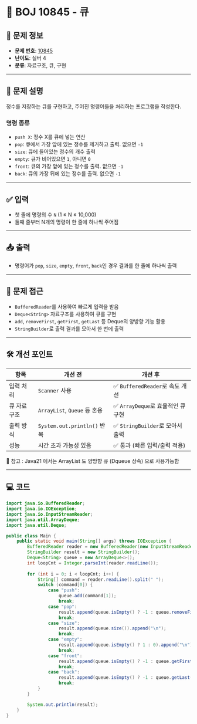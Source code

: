 # 🧮 BOJ 10845 - 큐

## 📌 문제 정보

- **문제 번호**: [10845](https://www.acmicpc.net/problem/10845)
- **난이도**: 실버 4
- **분류**: 자료구조, 큐, 구현

---

## 📄 문제 설명

정수를 저장하는 큐를 구현하고, 주어진 명령어들을 처리하는 프로그램을 작성한다.

### 명령 종류

- `push X`: 정수 X를 큐에 넣는 연산
- `pop`: 큐에서 가장 앞에 있는 정수를 제거하고 출력. 없으면 `-1`
- `size`: 큐에 들어있는 정수의 개수 출력
- `empty`: 큐가 비어있으면 `1`, 아니면 `0`
- `front`: 큐의 가장 앞에 있는 정수를 출력. 없으면 `-1`
- `back`: 큐의 가장 뒤에 있는 정수를 출력. 없으면 `-1`

---

## ✅ 입력

- 첫 줄에 명령의 수 `N` (1 ≤ N ≤ 10,000)
- 둘째 줄부터 N개의 명령이 한 줄에 하나씩 주어짐

---

## 📤 출력

- 명령어가 `pop`, `size`, `empty`, `front`, `back`인 경우 결과를 한 줄에 하나씩 출력

---

## 🧠 문제 접근

- `BufferedReader`를 사용하여 빠르게 입력을 받음
- `Deque<String>` 자료구조를 사용하여 큐를 구현
- `add`, `removeFirst`, `getFirst`, `getLast` 등 Deque의 양방향 기능 활용
- `StringBuilder`로 출력 결과를 모아서 한 번에 출력

---

## 🛠 개선 포인트

| 항목         | 개선 전                         | 개선 후                              |
|--------------|----------------------------------|---------------------------------------|
| 입력 처리     | `Scanner` 사용                   | ✅ `BufferedReader`로 속도 개선       |
| 큐 자료구조   | `ArrayList`, `Queue` 등 혼용    | ✅ `ArrayDeque`로 효율적인 큐 구현    |
| 출력 방식     | `System.out.println()` 반복     | ✅ `StringBuilder`로 모아서 출력      |
| 성능          | 시간 초과 가능성 있음            | ✅ 통과 (빠른 입력/출력 적용)         |

🔗 참고 : Java21 에서는 ArrayList 도 양방향 큐 (Dqueue 상속) 으로 사용가능함 

---

## 💻 코드

```java
import java.io.BufferedReader;
import java.io.IOException;
import java.io.InputStreamReader;
import java.util.ArrayDeque;
import java.util.Deque;

public class Main {
    public static void main(String[] args) throws IOException {
        BufferedReader reader = new BufferedReader(new InputStreamReader(System.in));
        StringBuilder result = new StringBuilder();
        Deque<String> queue = new ArrayDeque<>();
        int loopCnt = Integer.parseInt(reader.readLine());
        
        for (int i = 0; i < loopCnt; i++) {
            String[] command = reader.readLine().split(" ");
            switch (command[0]) {
                case "push":
                    queue.add(command[1]);
                    break;
                case "pop":
                    result.append(queue.isEmpty() ? -1 : queue.removeFirst()).append("\n");
                    break;
                case "size":
                    result.append(queue.size()).append("\n");
                    break;
                case "empty":
                    result.append(queue.isEmpty() ? 1 : 0).append("\n");
                    break;
                case "front":
                    result.append(queue.isEmpty() ? -1 : queue.getFirst()).append("\n");
                    break;
                case "back":
                    result.append(queue.isEmpty() ? -1 : queue.getLast()).append("\n");
                    break;
            }
        }

        System.out.println(result);
    }
}
